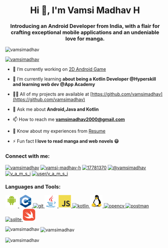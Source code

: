 <h1 align="center">Hi 👋, I'm Vamsi Madhav H</h1>
<h3 align="center">Introducing an Android Developer from India, with a flair for crafting exceptional mobile applications and an undeniable love for manga.</h3>

<p align="left"> <img src="https://komarev.com/ghpvc/?username=vamsimadhav&label=Profile%20views&color=0e75b6&style=flat" alt="vamsimadhav" /> </p>

<p align="left"> <a href="https://github.com/ryo-ma/github-profile-trophy"><img src="https://github-profile-trophy.vercel.app/?username=vamsimadhav" alt="vamsimadhav" /></a> </p>

- 🔭 I’m currently working on [2D Android Game](https://github.com/vamsimadhav/2D-Android-Game)

- 🌱 I’m currently learning **about being a Kotlin Developer @Hyperskill and learning web dev @App Academy**

- 👨‍💻 All of my projects are available at [https://github.com/vamsimadhav](https://github.com/vamsimadhav)

- 💬 Ask me about **Android,Java and Kotlin**

- 📫 How to reach me **vamsimadhav2000@gmail.com**

- 📄 Know about my experiences from [Resume](https://drive.google.com/file/d/1PwuwRj4ahkCvNx8UimXrx1BIgOlEvDu1/view?usp=share_link)

- ⚡ Fun fact **I love to read manga and web novels 😃**

<h3 align="left">Connect with me:</h3>
<p align="left">
<a href="https://dev.to/vamsimadhav" target="blank"><img align="center" src="https://raw.githubusercontent.com/rahuldkjain/github-profile-readme-generator/master/src/images/icons/Social/devto.svg" alt="vamsimadhav" height="30" width="40" /></a>
<a href="https://linkedin.com/in/vamsi-madhav-h" target="blank"><img align="center" src="https://raw.githubusercontent.com/rahuldkjain/github-profile-readme-generator/master/src/images/icons/Social/linked-in-alt.svg" alt="vamsi-madhav-h" height="30" width="40" /></a>
<a href="https://stackoverflow.com/users/17781370" target="blank"><img align="center" src="https://raw.githubusercontent.com/rahuldkjain/github-profile-readme-generator/master/src/images/icons/Social/stack-overflow.svg" alt="17781370" height="30" width="40" /></a>
<a href="https://hashnode.com/@vamsimadhav" target="blank"><img align="center" src="https://raw.githubusercontent.com/rahuldkjain/github-profile-readme-generator/master/src/images/icons/Social/hashnode.svg" alt="@vamsimadhav" height="30" width="40" /></a>
<a href="https://www.leetcode.com/v_a_m_s_i" target="blank"><img align="center" src="https://raw.githubusercontent.com/rahuldkjain/github-profile-readme-generator/master/src/images/icons/Social/leet-code.svg" alt="v_a_m_s_i" height="30" width="40" /></a>
<a href="https://auth.geeksforgeeks.org/user/user/v_a_m_s_i" target="blank"><img align="center" src="https://raw.githubusercontent.com/rahuldkjain/github-profile-readme-generator/master/src/images/icons/Social/geeks-for-geeks.svg" alt="user/v_a_m_s_i" height="30" width="40" /></a>
</p>

<h3 align="left">Languages and Tools:</h3>
<p align="left"> <a href="https://developer.android.com" target="_blank" rel="noreferrer"> <img src="https://raw.githubusercontent.com/devicons/devicon/master/icons/android/android-original-wordmark.svg" alt="android" width="40" height="40"/> </a> <a href="https://www.w3schools.com/cpp/" target="_blank" rel="noreferrer"> <img src="https://raw.githubusercontent.com/devicons/devicon/master/icons/cplusplus/cplusplus-original.svg" alt="cplusplus" width="40" height="40"/> </a> <a href="https://git-scm.com/" target="_blank" rel="noreferrer"> <img src="https://www.vectorlogo.zone/logos/git-scm/git-scm-icon.svg" alt="git" width="40" height="40"/> </a> <a href="https://www.java.com" target="_blank" rel="noreferrer"> <img src="https://raw.githubusercontent.com/devicons/devicon/master/icons/java/java-original.svg" alt="java" width="40" height="40"/> </a> <a href="https://developer.mozilla.org/en-US/docs/Web/JavaScript" target="_blank" rel="noreferrer"> <img src="https://raw.githubusercontent.com/devicons/devicon/master/icons/javascript/javascript-original.svg" alt="javascript" width="40" height="40"/> </a> <a href="https://kotlinlang.org" target="_blank" rel="noreferrer"> <img src="https://www.vectorlogo.zone/logos/kotlinlang/kotlinlang-icon.svg" alt="kotlin" width="40" height="40"/> </a> <a href="https://www.linux.org/" target="_blank" rel="noreferrer"> <img src="https://raw.githubusercontent.com/devicons/devicon/master/icons/linux/linux-original.svg" alt="linux" width="40" height="40"/> </a> <a href="https://opencv.org/" target="_blank" rel="noreferrer"> <img src="https://www.vectorlogo.zone/logos/opencv/opencv-icon.svg" alt="opencv" width="40" height="40"/> </a> <a href="https://postman.com" target="_blank" rel="noreferrer"> <img src="https://www.vectorlogo.zone/logos/getpostman/getpostman-icon.svg" alt="postman" width="40" height="40"/> </a> <a href="https://www.sqlite.org/" target="_blank" rel="noreferrer"> <img src="https://www.vectorlogo.zone/logos/sqlite/sqlite-icon.svg" alt="sqlite" width="40" height="40"/> </a> <a href="https://developer.apple.com/swift/" target="_blank" rel="noreferrer"> <img src="https://raw.githubusercontent.com/devicons/devicon/master/icons/swift/swift-original.svg" alt="swift" width="40" height="40"/> </a> </p>

<p><img align="left" src="https://github-readme-stats.vercel.app/api/top-langs?username=vamsimadhav&show_icons=true&theme=radical&locale=en&layout=compact" alt="vamsimadhav" /></p>

<p>&nbsp;<img align="center" src="https://github-readme-stats.vercel.app/api?username=vamsimadhav&show_icons=true&locale=en" alt="vamsimadhav" /></p>

<p><img align="center" src="https://github-readme-streak-stats.herokuapp.com/?user=vamsimadhav&" alt="vamsimadhav" /></p>

